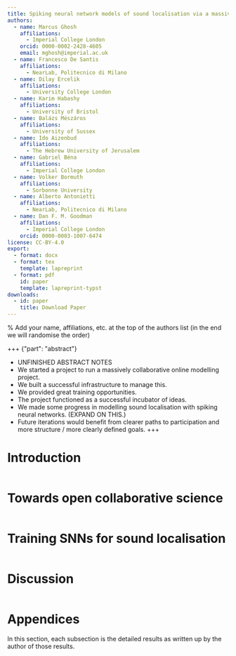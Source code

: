 ```yaml
---
title: Spiking neural network models of sound localisation via a massively collaborative process
authors:
  - name: Marcus Ghosh
    affiliations:
      - Imperial College London
    orcid: 0000-0002-2428-4605
    email: mghosh@imperial.ac.uk
  - name: Francesco De Santis
    affiliations:
      - NearLab, Politecnico di Milano
  - name: Dilay Ercelik 
    affiliations: 
      - University College London
  - name: Karim Habashy
    affiliations: 
      - University of Bristol
  - name: Balázs Mészáros
    affiliations: 
      - University of Sussex
  - name: Ido Aizenbud
    affiliations:
      - The Hebrew University of Jerusalem
  - name: Gabriel Béna
    affiliations:
      - Imperial College London
  - name: Volker Bormuth
    affiliations: 
      - Sorbonne University
  - name: Alberto Antonietti
    affiliations:
      - NearLab, Politecnico di Milano
  - name: Dan F. M. Goodman
    affiliations:
      - Imperial College London
    orcid: 0000-0003-1007-6474
license: CC-BY-4.0
export:
  - format: docx
  - format: tex
    template: lapreprint
  - format: pdf
    id: paper
    template: lapreprint-typst
downloads:
  - id: paper
    title: Download Paper
---
```


% Add your name, affiliations, etc. at the top of the authors list (in the end we will randomise the order)


+++ {"part": "abstract"}
* UNFINISHED ABSTRACT NOTES
* We started a project to run a massively collaborative online modelling project.
* We built a successful infrastructure to manage this.
* We provided great training opportunities.
* The project functioned as a successful incubator of ideas.
* We made some progress in modelling sound localisation with spiking neural networks. (EXPAND ON THIS.)
* Future iterations would benefit from clearer paths to participation and more structure / more clearly defined goals. 
+++

# Introduction

```{include} sections/intro.md
```

# Towards open collaborative science 

```{include} sections/meta_science.md
```

# Training SNNs for sound localisation

```{include} sections/science.md
```

# Discussion

```{include} sections/discussion.md
```

# Appendices

In this section, each subsection is the detailed results as written up by the author of those results.

```{include} sections/new_inh_model.md
```

```{include} sections/delays/Delays.md
```
